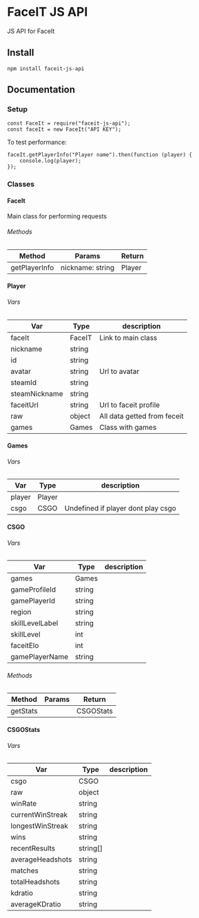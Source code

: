 # FaceIT JS API
JS API for FaceIt
## Install
`npm install faceit-js-api`
## Documentation
### Setup
```
const FaceIt = require("faceit-js-api");
const faceIt = new FaceIt("API KEY");
```
To test performance:
```
faceIt.getPlayerInfo("Player name").then(function (player) {
    console.log(player);
});
```
### Classes
#### FaceIt
Main class for performing requests
###### Methods  
| Method        | Params           | Return |
|---------------|------------------|--------|
| getPlayerInfo | nickname: string | Player |
#### Player
###### Vars
| Var           | Type   | description                 |
|---------------|--------|-----------------------------|
| faceIt        | FaceIT | Link to main class          |
| nickname      | string |                             |
| id            | string |                             |
| avatar        | string | Url to avatar               |
| steamId       | string |                             |
| steamNickname | string |                             |
| faceitUrl     | string | Url to faceit profile       |
| raw           | object | All data getted from feceit |
| games         | Games  | Class with games            |
#### Games
###### Vars
| Var    | Type   | description                        |
|--------|--------|------------------------------------|
| player | Player |                                    |
| csgo   | CSGO   | Undefined if player dont play csgo |
#### CSGO
###### Vars
| Var             | Type   | description |
|-----------------|--------|-------------|
| games           | Games  |             |
| gameProfileId   | string |             |
| gamePlayerId    | string |             |
| region          | string |             |
| skillLevelLabel | string |             |
| skillLevel      | int    |             |
| faceitElo       | int    |             |
| gamePlayerName  | string |             |
###### Methods  
| Method        | Params           | Return    |
|---------------|------------------|-----------|
| getStats      |                  | CSGOStats |
#### CSGOStats
###### Vars
| Var              | Type     | description |
|------------------|----------|-------------|
| csgo             | CSGO     |             |
| raw              | object   |             |
| winRate          | string   |             |
| currentWinStreak | string   |             |
| longestWinStreak | string   |             |
| wins             | string   |             |
| recentResults    | string[] |             |
| averageHeadshots | string   |             |
| matches          | string   |             |
| totalHeadshots   | string   |             |
| kdratio          | string   |             |
| averageKDratio   | string   |             |